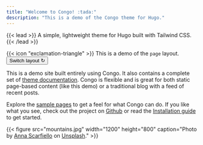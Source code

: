 ```yaml
---
title: "Welcome to Congo! :tada:"
description: "This is a demo of the Congo theme for Hugo."
---
```


{{< lead >}}
A simple, lightweight theme for Hugo built with Tailwind CSS.
{{< /lead >}}

<div class="flex px-4 py-2 mb-8 text-base rounded-md bg-primary-100 dark:bg-primary-900">
  <span class="flex items-center pr-3 text-primary-400">
    {{< icon "exclamation-triangle" >}}
  </span>
  <span class="flex items-center justify-between flex-grow dark:text-neutral-300">
    <span class="prose dark:text-neutral">This is a demo of the <code id="layout">page</code> layout.</span>
    <button
      class="px-4 !text-neutral !no-underline rounded-md bg-primary-600 hover:!bg-primary-500 dark:bg-primary-800 dark:hover:!bg-primary-700"
      onclick="switchLayout()"
    >
      Switch layout &orarr;
    </button>
  </span>
</div>

This is a demo site built entirely using Congo. It also contains a complete set of [theme documentation](/docs/). Congo is flexible and is great for both static page-based content (like this demo) or a traditional blog with a feed of recent posts.

Explore the [sample pages](/samples/) to get a feel for what Congo can do. If you like what you see, check out the project on [Github](https://github.com/jpanther/congo) or read the [Installation guide](/docs/installation/) to get started.

{{< figure src="mountains.jpg" width="1200" height="800" caption="Photo by [Anna Scarfiello](https://unsplash.com/@little_anne?utm_source=unsplash&utm_medium=referral&utm_content=creditCopyText) on [Unsplash](https://unsplash.com/?utm_source=unsplash&utm_medium=referral&utm_content=creditCopyText)." >}}
